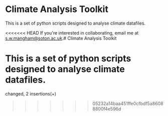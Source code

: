 # Climate Analysis Toolkit

This is a set of python scripts designed to analyse climate datafiles.

<<<<<<< HEAD
If you're interested in collaborating, email me at s.w.mangham@soton.ac.uk.# Climate Analysis Toolkit

This is a set of python scripts designed to analyse climate datafiles.
===
changed, 2 insertions(+)
>>>>>>> 05232a14baa451ffe0cfbdf5a86088800f4e596d
